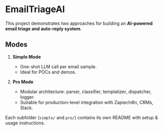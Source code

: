 # EmailTriageAI

This project demonstrates two approaches for building an **AI-powered email triage and auto-reply system**.

## Modes

1) **Simple Mode**
   - One-shot LLM call per email sample.
   - Ideal for POCs and demos.

2) **Pro Mode**
   - Modular architecture: parser, classifier, templatizer, dispatcher, logger.
   - Suitable for production-level integration with Zapier/n8n, CRMs, Slack.

Each subfolder (`simple/` and `pro/`) contains its own README with setup & usage instructions.